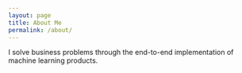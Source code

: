 ```yaml
---
layout: page
title: About Me
permalink: /about/
---
```


I solve business problems through the end-to-end implementation of machine learning
products.
